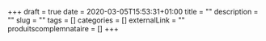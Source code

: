 +++ 
draft = true 
date = 2020-03-05T15:53:31+01:00 
title = "" 
description = "" 
slug = "" 
tags = [] 
categories = [] 
externalLink = "" 
produitscomplemnataire = [] 
+++
